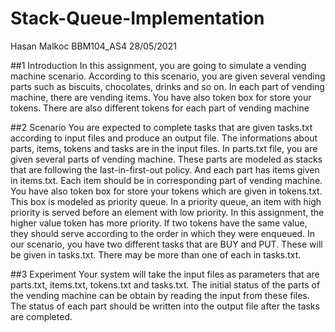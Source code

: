 # Stack-Queue-Implementation
Hasan Malkoc BBM104_AS4 28/05/2021

##1 Introduction
In this assignment, you are going to simulate a vending machine scenario. According to this
scenario, you are given several vending parts such as biscuits, chocolates, drinks and so on. In
each part of vending machine, there are vending items. You have also token box for store your
tokens. There are also different tokens for each part of vending machine


##2 Scenario
You are expected to complete tasks that are given tasks.txt according to input files and produce
an output file. The informations about parts, items, tokens and tasks are in the input files. In
parts.txt file, you are given several parts of vending machine. These parts are modeled as stacks
that are following the last-in-first-out policy. And each part has items given in items.txt. Each
item should be in corresponding part of vending machine. You have also token box for store
your tokens which are given in tokens.txt. This box is modeled as priority queue. In a priority
queue, an item with high priority is served before an element with low priority. In this assignment,
the higher value token has more priority. If two tokens have the same value, they should serve
according to the order in which they were enqueued. In our scenario, you have two different tasks
that are BUY and PUT. These will be given in tasks.txt. There may be more than one of each in
tasks.txt.

##3 Experiment
Your system will take the input files as parameters that are parts.txt, items.txt, tokens.txt and
tasks.txt. The initial status of the parts of the vending machine can be obtain by reading the
input from these files. The status of each part should be written into the output file after the
tasks are completed.
